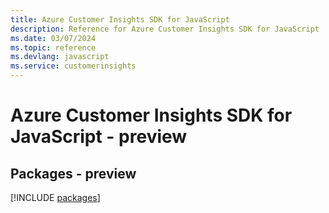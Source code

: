 ```yaml
---
title: Azure Customer Insights SDK for JavaScript
description: Reference for Azure Customer Insights SDK for JavaScript
ms.date: 03/07/2024
ms.topic: reference
ms.devlang: javascript
ms.service: customerinsights
---
```

# Azure Customer Insights SDK for JavaScript - preview
## Packages - preview
[!INCLUDE [packages](customer-insights-index.md)]